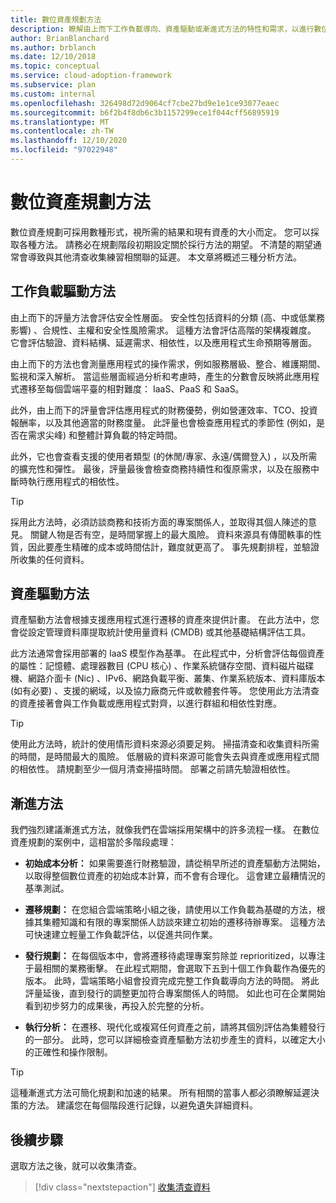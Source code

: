 ```yaml
---
title: 數位資產規劃方法
description: 瞭解由上而下工作負載導向、資產驅動或漸進式方法的特性和需求，以進行數位資產規劃。
author: BrianBlanchard
ms.author: brblanch
ms.date: 12/10/2018
ms.topic: conceptual
ms.service: cloud-adoption-framework
ms.subservice: plan
ms.custom: internal
ms.openlocfilehash: 326498d72d9064cf7cbe27bd9e1e1ce93077eaec
ms.sourcegitcommit: b6f2b4f8db6c3b1157299ece1f044cff56895919
ms.translationtype: MT
ms.contentlocale: zh-TW
ms.lasthandoff: 12/10/2020
ms.locfileid: "97022948"
---
```

# <a name="approaches-to-digital-estate-planning"></a>數位資產規劃方法

數位資產規劃可採用數種形式，視所需的結果和現有資產的大小而定。 您可以採取各種方法。 請務必在規劃階段初期設定關於採行方法的期望。 不清楚的期望通常會導致與其他清查收集練習相關聯的延遲。 本文章將概述三種分析方法。

## <a name="workload-driven-approach"></a>工作負載驅動方法

由上而下的評量方法會評估安全性層面。 安全性包括資料的分類 (高、中或低業務影響) 、合規性、主權和安全性風險需求。 這種方法會評估高階的架構複雜度。 它會評估驗證、資料結構、延遲需求、相依性，以及應用程式生命預期等層面。

由上而下的方法也會測量應用程式的操作需求，例如服務層級、整合、維護期間、監視和深入解析。 當這些層面經過分析和考慮時，產生的分數會反映將此應用程式遷移至每個雲端平臺的相對難度： IaaS、PaaS 和 SaaS。

此外，由上而下的評量會評估應用程式的財務優勢，例如營運效率、TCO、投資報酬率，以及其他適當的財務度量。 此評量也會檢查應用程式的季節性 (例如，是否在需求尖峰) 和整體計算負載的特定時間。

此外，它也會查看支援的使用者類型 (的休閒/專家、永遠/偶爾登入) ，以及所需的擴充性和彈性。 最後，評量最後會檢查商務持續性和復原需求，以及在服務中斷時執行應用程式的相依性。

> [!TIP]
> 採用此方法時，必須訪談商務和技術方面的專案關係人，並取得其個人陳述的意見。 關鍵人物是否有空，是時間掌握上的最大風險。 資料來源具有傳聞軼事的性質，因此要產生精確的成本或時間估計，難度就更高了。 事先規劃排程，並驗證所收集的任何資料。

## <a name="asset-driven-approach"></a>資產驅動方法

資產驅動方法會根據支援應用程式進行遷移的資產來提供計畫。 在此方法中，您會從設定管理資料庫提取統計使用量資料 (CMDB) 或其他基礎結構評估工具。

此方法通常會採用部署的 IaaS 模型作為基準。 在此程式中，分析會評估每個資產的屬性：記憶體、處理器數目 (CPU 核心) 、作業系統儲存空間、資料磁片磁碟機、網路介面卡 (Nic) 、IPv6、網路負載平衡、叢集、作業系統版本、資料庫版本 (如有必要) 、支援的網域，以及協力廠商元件或軟體套件等。 您使用此方法清查的資產接著會與工作負載或應用程式對齊，以進行群組和相依性對應。

> [!TIP]
> 使用此方法時，統計的使用情形資料來源必須要足夠。 掃描清查和收集資料所需的時間，是時間最大的風險。 低層級的資料來源可能會失去與資產或應用程式間的相依性。 請規劃至少一個月清查掃描時間。 部署之前請先驗證相依性。

## <a name="incremental-approach"></a>漸進方法

我們強烈建議漸進式方法，就像我們在雲端採用架構中的許多流程一樣。 在數位資產規劃的案例中，這相當於多階段處理：

- **初始成本分析：** 如果需要進行財務驗證，請從稍早所述的資產驅動方法開始，以取得整個數位資產的初始成本計算，而不會有合理化。 這會建立最糟情況的基準測試。

- **遷移規劃：** 在您組合雲端策略小組之後，請使用以工作負載為基礎的方法，根據其集體知識和有限的專案關係人訪談來建立初始的遷移待辦專案。 這種方法可快速建立輕量工作負載評估，以促進共同作業。

- **發行規劃：** 在每個版本中，會將遷移待處理專案剪除並 reprioritized，以專注于最相關的業務衝擊。 在此程式期間，會選取下五到十個工作負載作為優先的版本。 此時，雲端策略小組會投資完成完整工作負載導向方法的時間。 將此評量延後，直到發行的調整更加符合專案關係人的時間。 如此也可在企業開始看到初步努力的成果後，再投入於完整的分析。

- **執行分析：** 在遷移、現代化或複寫任何資產之前，請將其個別評估為集體發行的一部分。 此時，您可以詳細檢查資產驅動方法初步產生的資料，以確定大小的正確性和操作限制。

> [!TIP]
> 這種漸進式方法可簡化規劃和加速的結果。 所有相關的當事人都必須瞭解延遲決策的方法。 建議您在每個階段進行記錄，以避免遺失詳細資料。

## <a name="next-steps"></a>後續步驟

選取方法之後，就可以收集清查。

> [!div class="nextstepaction"]
> [收集清查資料](./inventory.md)
